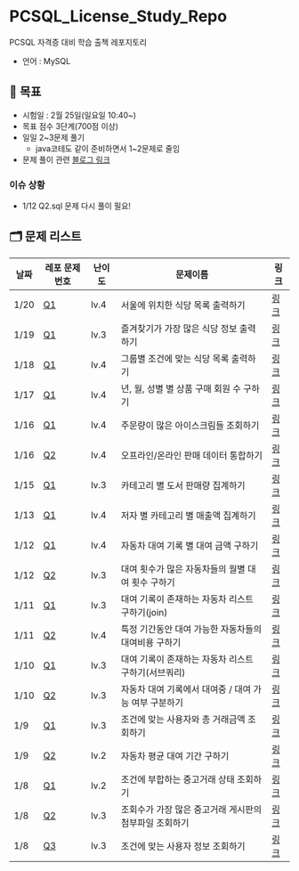 # PCSQL_License_Study_Repo

PCSQL 자격증 대비 학습 출첵 레포지토리

- 언어 : MySQL

## 📝 목표

- 시험일 : 2월 25일(일요일 10:40~)
- 목표 점수 3단계(700점 이상)
- 일일 2~3문제 풀기
    - java코테도 같이 준비하면서 1~2문제로 줄임
- 문제 풀이 관련 [블로그 링크](https://velog.io/@gloom/series/SQL)

### 이슈 상황

- 1/12 Q2.sql 문제 다시 풀이 필요!

## 🗂️ 문제 리스트

| 날짜   | 레포 문제 번호                          | 난이도  | 문제이름                            | 링크                                                                     |
|------|-----------------------------------|------|---------------------------------|------------------------------------------------------------------------|
| 1/20 | [Q1](programmers/Jan/0120/Q1.sql) | lv.4 | 서울에 위치한 식당 목록 출력하기              | [링크](https://school.programmers.co.kr/learn/courses/30/lessons/131118) |                                                                        |  
| 1/19 | [Q1](programmers/Jan/0119/Q1.sql) | lv.3 | 즐겨찾기가 가장 많은 식당 정보 출력하기          | [링크](https://school.programmers.co.kr/learn/courses/30/lessons/131123) |                                                                        |  
| 1/18 | [Q1](programmers/Jan/0118/Q1.sql) | lv.4 | 그룹별 조건에 맞는 식당 목록 출력하기           | [링크](https://school.programmers.co.kr/learn/courses/30/lessons/131124) |                                                                        |  
| 1/17 | [Q1](programmers/Jan/0117/Q1.sql) | lv.4 | 년, 월, 성별 별 상품 구매 회원 수 구하기       | [링크](https://school.programmers.co.kr/learn/courses/30/lessons/131532) |                                                                        |  
| 1/16 | [Q1](programmers/Jan/0116/Q1.sql) | lv.4 | 주문량이 많은 아이스크림들 조회하기             | [링크](https://school.programmers.co.kr/learn/courses/30/lessons/133027) |                                                                        |  
| 1/16 | [Q2](programmers/Jan/0116/Q2.sql) | lv.4 | 오프라인/온라인 판매 데이터 통합하기            | [링크](https://school.programmers.co.kr/learn/courses/30/lessons/131537) |                                                                        |  
| 1/15 | [Q1](programmers/Jan/0115/Q1.sql) | lv.3 | 카테고리 별 도서 판매량 집계하기              | [링크](https://school.programmers.co.kr/learn/courses/30/lessons/144855) |                                                                        |  
| 1/13 | [Q1](programmers/Jan/0113/Q1.sql) | lv.4 | 저자 별 카테고리 별 매출액 집계하기            | [링크](https://school.programmers.co.kr/learn/courses/30/lessons/144856) |                                                                        |  
| 1/12 | [Q1](programmers/Jan/0112/Q1.sql) | lv.4 | 자동차 대여 기록 별 대여 금액 구하기           | [링크](https://school.programmers.co.kr/learn/courses/30/lessons/151141) |                                                                        |  
| 1/12 | [Q2](programmers/Jan/0112/Q2.sql) | lv.3 | 대여 횟수가 많은 자동차들의 월별 대여 횟수 구하기    | [링크](https://school.programmers.co.kr/learn/courses/30/lessons/151139) |                                                                        |  
| 1/11 | [Q1](programmers/Jan/0111/Q1.sql) | lv.3 | 대여 기록이 존재하는 자동차 리스트 구하기(join)   | [링크](https://school.programmers.co.kr/learn/courses/30/lessons/157341) |                                                                        |  
| 1/11 | [Q2](programmers/Jan/0111/Q2.sql) | lv.4 | 특정 기간동안 대여 가능한 자동차들의 대여비용 구하기   | [링크](https://school.programmers.co.kr/learn/courses/30/lessons/157339) |                                                                        |  
| 1/10 | [Q1](programmers/Jan/0110/Q1.sql) | lv.3 | 대여 기록이 존재하는 자동차 리스트 구하기(서브쿼리)   | [링크](https://school.programmers.co.kr/learn/courses/30/lessons/157341) |                                                                        |  
| 1/10 | [Q2](programmers/Jan/0110/Q2.sql) | lv.3 | 자동차 대여 기록에서 대여중 / 대여 가능 여부 구분하기 | [링크](https://school.programmers.co.kr/learn/courses/30/lessons/157340) |                                                                        |  
| 1/9  | [Q1](programmers/Jan/0109/Q1.sql) | lv.3 | 조건에 맞는 사용자와 총 거래금액 조회하기         | [링크](https://school.programmers.co.kr/learn/courses/30/lessons/164668) |
| 1/9  | [Q2](programmers/Jan/0109/Q2.sql) | lv.2 | 자동차 평균 대여 기간 구하기                | [링크](https://school.programmers.co.kr/learn/courses/30/lessons/157342) |
| 1/8  | [Q1](programmers/Jan/0108/Q1.sql) | lv.2 | 조건에 부합하는 중고거래 상태 조회하기           | [링크](https://school.programmers.co.kr/learn/courses/30/lessons/164672) | 
| 1/8  | [Q2](programmers/Jan/0108/Q2.sql) | lv.3 | 조회수가 가장 많은 중고거래 게시판의 첨부파일 조회하기  | [링크](https://school.programmers.co.kr/learn/courses/30/lessons/164671) | 
| 1/8  | [Q3](programmers/Jan/0108/Q3.sql) | lv.3 | 조건에 맞는 사용자 정보 조회하기              | [링크](https://school.programmers.co.kr/learn/courses/30/lessons/164670) | 
